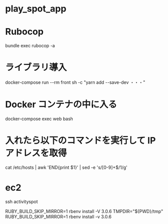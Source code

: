 # play_spot_app

# Rubocop

bundle exec rubocop -a

# ライブラリ導入

docker-compose run --rm front sh -c "yarn add --save-dev ・・・"

# Docker コンテナの中に入る

docker-compose exec web bash

# 入れたら以下のコマンドを実行して IP アドレスを取得

cat /etc/hosts | awk 'END{print $1}' | sed -e 's/[0-9]\+$/1/g'

# ec2

ssh activityspot

RUBY_BUILD_SKIP_MIRROR=1 rbenv install -V 3.0.6
TMPDIR="${PWD}/tmp" RUBY_BUILD_SKIP_MIRROR=1 rbenv install -v 3.0.6
